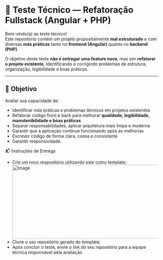 # 🧪 Teste Técnico — Refatoração Fullstack (Angular + PHP)


Bem-vindo(a) ao teste técnico!  
Este repositório contém um projeto propositalmente **mal estruturado** e com diversas **más práticas** tanto no **frontend (Angular)** quanto no **backend (PHP)**.

O objetivo deste teste **não é entregar uma feature nova**, mas sim **refatorar o projeto existente**, identificando e corrigindo problemas de estrutura, organização, legibilidade e boas práticas.

---

## 🎯 Objetivo

Avaliar sua capacidade de:

- Identificar más práticas e problemas técnicos em projetos existentes
- Refatorar código front e back para melhorar **qualidade, legibilidade, manutenibilidade e boas práticas**
- Separar responsabilidades, aplicar arquitetura mais limpa e moderna
- Garantir que a aplicação continue funcionando após as melhorias
- Escrever código de forma clara, coesa e consistente
- Garantir responsividade.

📬 Instruções de Entrega
- Crie um novo respositório utilizando este como template;
  <img width="1285" height="242" alt="image" src="https://github.com/user-attachments/assets/093203bc-88d3-4806-b688-877369d0bfec" />
- Clone o seu repositório gerado do template;
- Após concluir o teste, envie o link do seu repositório para a equipe técnica responsável pela avaliação
